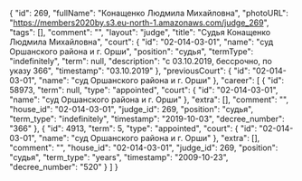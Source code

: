 {
    "id": 269,
    "fullName": "Конащенко Людмила Михайловна",
    "photoURL": "https://members2020by.s3.eu-north-1.amazonaws.com/judge_269",
    "tags": [],
    "comment": "",
    "layout": "judge",
    "title": "Судья Конащенко Людмила Михайловна",
    "court": {
        "id": "02-014-03-01",
        "name": "суд Оршанского района и г. Орши",
        "position": "судья",
        "termType": "indefinitely",
        "term": null,
        "description": "c 03.10.2019, бессрочно, по указу 366",
        "timestamp": "03.10.2019"
    },
    "previousCourt": {
        "id": "02-014-03-01",
        "name": "суд Оршанского района и г. Орши"
    },
    "career": [
        {
            "id": 58973,
            "term": null,
            "type": "appointed",
            "court": {
                "id": "02-014-03-01",
                "name": "суд Оршанского района и г. Орши"
            },
            "extra": [],
            "comment": "",
            "house_id": "02-014-03-01",
            "judge_id": 269,
            "position": "судья",
            "term_type": "indefinitely",
            "timestamp": "2019-10-03",
            "decree_number": "366"
        },
        {
            "id": 4913,
            "term": 5,
            "type": "appointed",
            "court": {
                "id": "02-014-03-01",
                "name": "суд Оршанского района и г. Орши"
            },
            "extra": [],
            "comment": "",
            "house_id": "02-014-03-01",
            "judge_id": 269,
            "position": "судья",
            "term_type": "years",
            "timestamp": "2009-10-23",
            "decree_number": "520"
        }
    ]
}